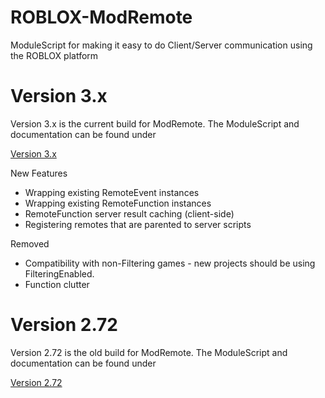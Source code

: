 # ROBLOX-ModRemote
ModuleScript for making it easy to do Client/Server communication using the ROBLOX platform

Version 3.x
===========
Version 3.x is the current build for ModRemote. The ModuleScript and documentation can be found under

[Version 3.x](Version-3.x/)

New Features
* Wrapping existing RemoteEvent instances
* Wrapping existing RemoteFunction instances
* RemoteFunction server result caching (client-side)
* Registering remotes that are parented to server scripts

Removed
* Compatibility with non-Filtering games - new projects should be using FilteringEnabled.
* Function clutter

Version 2.72
===========
Version 2.72 is the old build for ModRemote. The ModuleScript and documentation can be found under

[Version 2.72](Version-2.72/)
